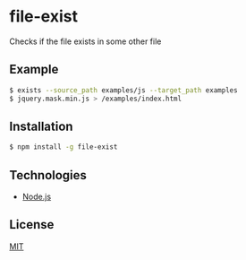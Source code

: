 # file-exist

Checks if the file exists in some other file

## Example

```sh
$ exists --source_path examples/js --target_path examples
$ jquery.mask.min.js > /examples/index.html
```

## Installation

```sh
$ npm install -g file-exist
```

## Technologies
- [Node.js](https://nodejs.org)

## License

[MIT](LICENSE)
